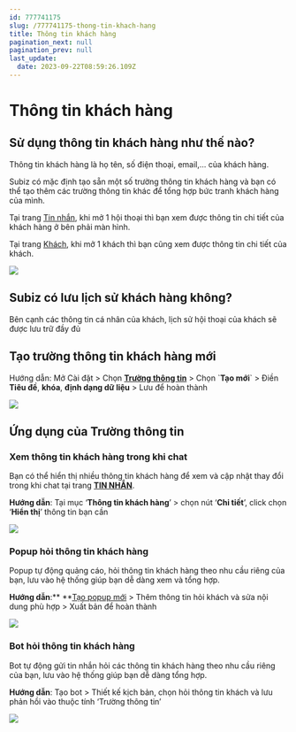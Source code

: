 ```yaml
---
id: 777741175
slug: /777741175-thong-tin-khach-hang
title: Thông tin khách hàng
pagination_next: null
pagination_prev: null
last_update:
  date: 2023-09-22T08:59:26.109Z
---
```


# Thông tin khách hàng

## Sử dụng thông tin khách hàng như thế nào?


Thông tin khách hàng là họ tên, số điện thoại, email,... của khách hàng. 

Subiz có mặc định tạo sẵn một số trường thông tin khách hàng và bạn có thể tạo thêm các trường thông tin khác để tổng hợp bức tranh khách hàng của mình.



Tại trang [Tin nhắn](https://app.subiz.com.vn/convo), khi mở 1 hội thoại thì bạn xem được thông tin chi tiết của khách hàng ở bên phải màn hình.



Tại trang [Khách](https://app.subiz.com.vn/lead), khi mở 1 khách thì bạn cũng xem được thông tin chi tiết của khách. 




![](https://vcdn.subiz-cdn.com/file/34d77cefccde4def0481ef47efb56ccd6a1fc6f9708562da60fe25df3c3807b7_acpxkgumifuoofoosble)



## Subiz có lưu lịch sử khách hàng không?




Bên cạnh các thông tin cá nhân của khách, lịch sử hội thoại của khách sẽ được lưu trữ đầy đủ
## Tạo trường thông tin khách hàng mới


Hướng dẫn: Mở Cài đặt > Chọn **[Trường thông tin](https://app.subiz.com.vn/settings/user-attributes)** > Chọn \`**Tạo mới**\` > Điền **Tiêu đề**, **khóa**, **định dạng dữ liệu** > Lưu để hoàn thành


![](https://vcdn.subiz-cdn.com/file/2c5e785db693b336200e425f7bf796826aef42865c8b1c09562f10f5d7b9ca78_acpxkgumifuoofoosble)





## Ứng dụng của Trường thông tin

### Xem thông tin khách hàng trong khi chat


Bạn có thể hiển thị nhiều thông tin khách hàng để xem và cập nhật thay đổi trong khi chat tại trang **[TIN NHẮN](https://app.subiz.com.vn/convo)**.



**Hướng dẫn**: Tại mục ‘**Thông tin khách hàng**’ > chọn nút ‘**Chi tiết**’, click chọn ‘**Hiển thị**’ thông tin bạn cần




![](https://vcdn.subiz-cdn.com/file/4e3016ae4d2e3f6d4519040b834362f8cf9ef0f3a53244e25d1be0a0f8a5cd46_acpxkgumifuoofoosble)



### Popup hỏi thông tin khách hàng


Popup tự động quảng cáo, hỏi thông tin khách hàng theo nhu cầu riêng của bạn, lưu vào hệ thống giúp bạn dễ dàng xem và tổng hợp.



**Hướng dẫn**:** **[Tạo popup mới](https://app.subiz.com.vn/web_plugin/create#) > Thêm thông tin hỏi khách và sửa nội dung phù hợp > Xuất bản để hoàn thành


![](https://vcdn.subiz-cdn.com/file/075d5f34d4fa660091046c9a69a6c576a1768452ee977bb5e18e93a3660d56b0_acpxkgumifuoofoosble)



### Bot hỏi thông tin khách hàng


Bot tự động gửi tin nhắn hỏi các thông tin khách hàng theo nhu cầu riêng của bạn, lưu vào hệ thống giúp bạn dễ dàng tổng hợp.

**Hướng dẫn**: Tạo bot > Thiết kế kịch bản, chọn hỏi thông tin khách và lưu phản hồi vào thuộc tính ‘Trường thông tin’


![](https://vcdn.subiz-cdn.com/file/1d25d0e0506160d32be2429c8a0b9f17effb139ebe6b703502dfadf999beb7e1_acpxkgumifuoofoosble)